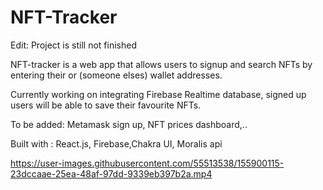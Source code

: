 # NFT-Tracker

<p>Edit: Project is still not finished </p>
<p> NFT-tracker is a web app that allows users to signup and  search  NFTs by entering their or (someone elses) wallet addresses.</p>
<p>Currently working on integrating Firebase Realtime database, signed up users will be able to save their favourite NFTs.
<p> To be added: Metamask sign up, NFT prices dashboard,.. </p>
<p>Built with : React.js, Firebase,Chakra UI, Moralis api</p>


https://user-images.githubusercontent.com/55513538/155900115-23dccaae-25ea-48af-97dd-9339eb397b2a.mp4

